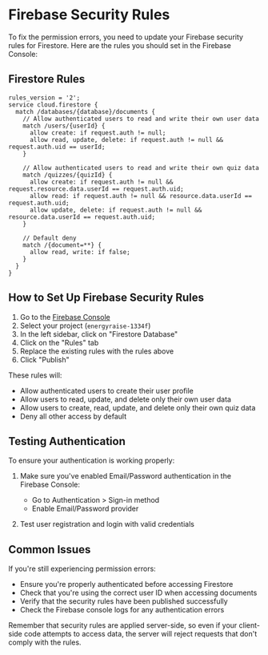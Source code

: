 # Firebase Security Rules

To fix the permission errors, you need to update your Firebase security rules for Firestore. Here are the rules you should set in the Firebase Console:

## Firestore Rules

```
rules_version = '2';
service cloud.firestore {
  match /databases/{database}/documents {
    // Allow authenticated users to read and write their own user data
    match /users/{userId} {
      allow create: if request.auth != null;
      allow read, update, delete: if request.auth != null && request.auth.uid == userId;
    }

    // Allow authenticated users to read and write their own quiz data
    match /quizzes/{quizId} {
      allow create: if request.auth != null && request.resource.data.userId == request.auth.uid;
      allow read: if request.auth != null && resource.data.userId == request.auth.uid;
      allow update, delete: if request.auth != null && resource.data.userId == request.auth.uid;
    }

    // Default deny
    match /{document=**} {
      allow read, write: if false;
    }
  }
}
```

## How to Set Up Firebase Security Rules

1. Go to the [Firebase Console](https://console.firebase.google.com/)
2. Select your project (`energyraise-1334f`)
3. In the left sidebar, click on "Firestore Database"
4. Click on the "Rules" tab
5. Replace the existing rules with the rules above
6. Click "Publish"

These rules will:

- Allow authenticated users to create their user profile
- Allow users to read, update, and delete only their own user data
- Allow users to create, read, update, and delete only their own quiz data
- Deny all other access by default

## Testing Authentication

To ensure your authentication is working properly:

1. Make sure you've enabled Email/Password authentication in the Firebase Console:

   - Go to Authentication > Sign-in method
   - Enable Email/Password provider

2. Test user registration and login with valid credentials

## Common Issues

If you're still experiencing permission errors:

- Ensure you're properly authenticated before accessing Firestore
- Check that you're using the correct user ID when accessing documents
- Verify that the security rules have been published successfully
- Check the Firebase console logs for any authentication errors

Remember that security rules are applied server-side, so even if your client-side code attempts to access data, the server will reject requests that don't comply with the rules.
